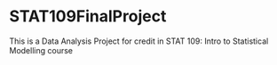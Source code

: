 # STAT109FinalProject
This is a Data Analysis Project for credit in STAT 109: Intro to Statistical Modelling course
